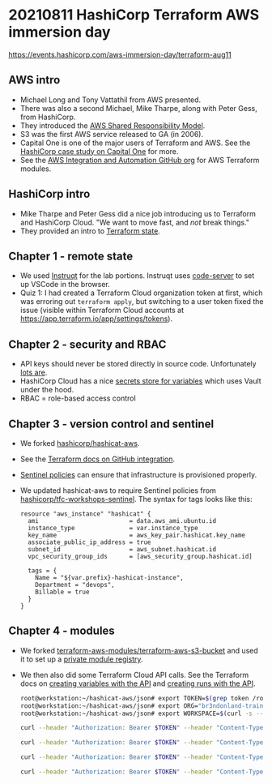# 20210811 HashiCorp Terraform AWS immersion day

https://events.hashicorp.com/aws-immersion-day/terraform-aug11

## AWS intro

- Michael Long and Tony Vattathil from AWS presented.
- There was also a second Michael, Mike Tharpe, along with Peter Gess, from HashiCorp.
- They introduced the [AWS Shared Responsibility Model](https://aws.amazon.com/compliance/shared-responsibility-model/).
- S3 was the first AWS service released to GA (in 2006).
- Capital One is one of the major users of Terraform and AWS. See the [HashiCorp case study on Capital One](https://www.hashicorp.com/resources/how-capital-one-runs-terraform-large-scale-private-cloud) for more.
- See the [AWS Integration and Automation GitHub org](https://github.com/aws-ia) for AWS Terraform modules.

## HashiCorp intro

- Mike Tharpe and Peter Gess did a nice job introducing us to Terraform and HashiCorp Cloud. "We want to move fast, and _not_ break things."
- They provided an intro to [Terraform state](https://www.terraform.io/docs/language/state/index.html).

## Chapter 1 - remote state

- We used [Instruqt](https://play.instruqt.com/hashicorp/tracks/terraform-cloud-aws) for the lab portions. Instruqt uses [code-server](https://github.com/cdr/code-server) to set up VSCode in the browser.
- Quiz 1: I had created a Terraform Cloud organization token at first, which was erroring out `terraform apply`, but switching to a user token fixed the issue (visible within Terraform Cloud accounts at https://app.terraform.io/app/settings/tokens).

## Chapter 2 - security and RBAC

- API keys should never be stored directly in source code. Unfortunately [lots are](https://nakedsecurity.sophos.com/2019/03/25/thousands-of-coders-are-leaving-their-crown-jewels-exposed-on-github/).
- HashiCorp Cloud has a nice [secrets store for variables](https://www.terraform.io/docs/cloud/workspaces/variables.html) which uses Vault under the hood.
- RBAC = role-based access control

## Chapter 3 - version control and sentinel

- We forked [hashicorp/hashicat-aws](https://github.com/hashicorp/hashicat-aws).
- See the [Terraform docs on GitHub integration](https://www.terraform.io/docs/cloud/vcs/github.html).
- [Sentinel policies](https://www.terraform.io/docs/cloud/sentinel/index.html) can ensure that infrastructure is provisioned properly.
- We updated hashicat-aws to require Sentinel policies from [hashicorp/tfc-workshops-sentinel](https://github.com/hashicorp/tfc-workshops-sentinel). The syntax for tags looks like this:

  ```hcl
  resource "aws_instance" "hashicat" {
    ami                         = data.aws_ami.ubuntu.id
    instance_type               = var.instance_type
    key_name                    = aws_key_pair.hashicat.key_name
    associate_public_ip_address = true
    subnet_id                   = aws_subnet.hashicat.id
    vpc_security_group_ids      = [aws_security_group.hashicat.id]

    tags = {
      Name = "${var.prefix}-hashicat-instance",
      Department = "devops",
      Billable = true
    }
  }
  ```

## Chapter 4 - modules

- We forked [terraform-aws-modules/terraform-aws-s3-bucket](https://github.com/terraform-aws-modules/terraform-aws-s3-bucket) and used it to set up a [private module registry](https://www.terraform.io/docs/registry/private.html).
- We then also did some Terraform Cloud API calls. See the Terraform docs on [creating variables with the API](https://www.terraform.io/docs/cloud/api/variables.html#create-a-variable) and [creating runs with the API](https://www.terraform.io/docs/cloud/api/run.html#create-a-run).

  ```sh
  root@workstation:~/hashicat-aws/json# export TOKEN=$(grep token /root/.terraform.d/credentials.tfrc.json | cut -d '"' -f4)
  root@workstation:~/hashicat-aws/json# export ORG="br3ndonland-training"
  root@workstation:~/hashicat-aws/json# export WORKSPACE=$(curl -s --header "Authorization: Bearer $TOKEN" --header "Content-Type: application/vnd.api+json" https://app.terraform.io/api/v2/organizations/$ORG/workspaces/hashicat-aws | jq -r .data.id)

  curl --header "Authorization: Bearer $TOKEN" --header "Content-Type: application/vnd.api+json" --request POST --data @var-height.json https://app.terraform.io/api/v2/workspaces/$WORKSPACE/vars

  curl --header "Authorization: Bearer $TOKEN" --header "Content-Type: application/vnd.api+json" --request POST --data @var-width.json https://app.terraform.io/api/v2/workspaces/$WORKSPACE/vars

  curl --header "Authorization: Bearer $TOKEN" --header "Content-Type: application/vnd.api+json" --request POST --data @var-placeholder.json https://app.terraform.io/api/v2/workspaces/$WORKSPACE/vars

  curl --header "Authorization: Bearer $TOKEN" --header "Content-Type: application/vnd.api+json" --request POST --data @apply.json https://app.terraform.io/api/v2/runs
  ```
